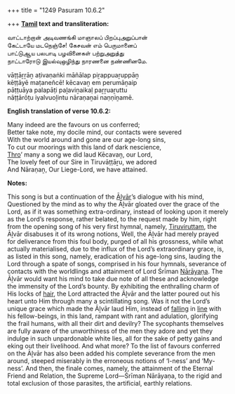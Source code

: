 +++
title = "1249 Pasuram 10.6.2"

+++
**[Tamil](/definition/tamil#history "show Tamil definitions") text and transliteration:**

வாட்டாற்றான் அடிவணங்கி மாஞாலப் பிறப்புஅறுப்பான்  
கேட்டாயே மடநெஞ்சே! கேசவன் எம் பெருமானைப்  
பாட்டுஆய பலபாடி பழவினைகள் பற்றுஅறுத்து  
நாட்டாரோடு இயல்வுஒழிந்து நாரணனை நண்ணினமே.

vāṭṭāṟṟāṉ aṭivaṇaṅki māñālap piṟappuaṟuppāṉ  
kēṭṭāyē maṭaneñcē! kēcavaṉ em perumāṉaip  
pāṭṭuāya palapāṭi paḻaviṉaikaḷ paṟṟuaṟuttu  
nāṭṭārōṭu iyalvuoḻintu nāraṇaṉai naṇṇiṉamē.

**English translation of verse 10.6.2:**

Many indeed are the favours on us conferred;  
Better take note, my docile mind, our contacts were severed  
With the world around and gone are our age-long sins,  
To cut our moorings with this land of dark nescience,  
[Thro](/definition/thro#history "show Thro definitions")’ many a song we did laud Kēcavaṉ, our Lord,  
The lovely feet of our Sire in Tiruvāṭṭāṟu, we adored  
And Nāraṇaṉ, Our Liege-Lord, we have attained.

**Notes:**

This song is but a continuation of the [Āḻvār](/definition/aḻvar#vaishnavism "show Āḻvār definitions")’s dialogue with his mind, Questioned by the mind as to why the Āḻvār gloated over the grace of the Lord, as if it was something extra-ordinary, instead of looking upon it merely as the Lord’s response, rather belated, to the request made by him, right from the opening song of his very first hymnal, namely, [Tiruviruttam](/definition/tiruviruttam#vaishnavism "show Tiruviruttam definitions"), the Āḻvār disabuses it of its wrong notions, Well, the Āḻvār had merely prayed for deliverance from this foul body, purged of all his grossness, while what actually materialised, due to the influx of the Lord’s extraordinary grace, is, as listed in this song, namely, eradication of his age-long sins, lauding the Lord through a spate of songs, comprised in his four hymnals, severance of contacts with the worldlings and attainment of Lord Śrīman [Nārāyaṇa](/definition/narayana#vaishnavism "show Nārāyaṇa definitions"). The Āḻvār would want his mind to take due note of all these and acknowledge the immensity of the Lord’s bounty. By exhibiting the enthralling charm of His locks of [hair](/definition/hair#history "show hair definitions"), the Lord attracted the Āḻvār and the latter poured out his heart unto Him through many a scintillating song. Was it not the Lord’s unique grace which made the Āḻvār laud Him, instead of [falling](/definition/falling#history "show falling definitions") in [line](/definition/line#history "show line definitions") with his fellow-beings, in this land, rampant with rant and adulation, glorifying the frail humans, with all their dirt and devilry? The sycophants themselves are fully aware of the unworthiness of the men they adore and yet they indulge in such unpardonable white lies, all for the sake of petty gains and eking out their livelihood. And what more? To the list of favours conferred on the Āḻvār has also been added his complete severance from the men around, steeped miserably in the erroneous notions of ‘I-ness’ and ‘My-ness’. And then, the finale comes, namely, the attainment of the Eternal Friend and Relation, the Supreme Lord—Śrīman Nārāyaṇa, to the rigid and total exclusion of those parasites, the artificial, earthly relations.


